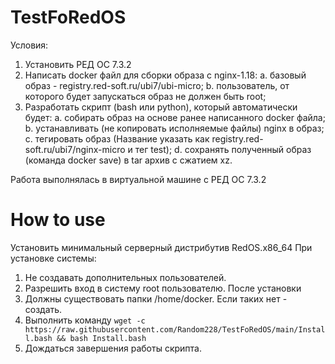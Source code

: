 # TestFoRedOS
Условия:
1. Установить РЕД ОС 7.3.2
2. Написать docker файл для сборки образа с nginx-1.18:
   a. базовый образ - registry.red-soft.ru/ubi7/ubi-micro;
   b. пользователь, от которого будет запускаться образ не должен быть root;
3. Разработать скрипт (bash или python), который автоматически будет:
   a. собирать образ на основе ранее написанного docker файла;
   b. устанавливать (не копировать исполняемые файлы) nginx в образ;
   c. тегировать образ (Название указать как registry.red-soft.ru/ubi7/nginx-micro и тег test);
   d. сохранять полученный образ (команда docker save) в tar архив с сжатием xz.

Работа выполнялась в виртуальной машине с РЕД ОС 7.3.2
# How to use
Установить минимальный серверный дистрибутив RedOS.x86_64
При установке системы:
1) Не создавать дополнительных пользователей.
2) Разрешить вход в систему root пользователю.
После установки
3) Должны существовать папки /home/docker. Если таких нет - создать.
4) Выполнить команду
   ```wget -c https://raw.githubusercontent.com/Random228/TestFoRedOS/main/Install.bash && bash Install.bash```
5) Дождаться завершения работы скрипта.
